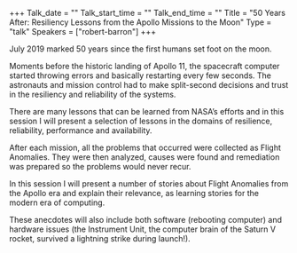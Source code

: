 +++
Talk_date = ""
Talk_start_time = ""
Talk_end_time = ""
Title = "50 Years After: Resiliency Lessons from the Apollo Missions to the Moon"
Type = "talk"
Speakers = ["robert-barron"]
+++

July 2019 marked 50 years since the first humans set foot on the moon.

Moments before the historic landing of Apollo 11, the spacecraft computer started throwing errors and basically restarting every few seconds. The astronauts and mission control had to make split-second decisions and trust in the resiliency and reliability of the systems.

There are many lessons that can be learned from NASA’s efforts and in this session I will present a selection of lessons in the domains of resilience, reliability, performance and availability.

After each mission, all the problems that occurred were collected as Flight Anomalies. They were then analyzed, causes were found and remediation was prepared so the problems would never recur.

In this session I will present a number of stories about Flight Anomalies from the Apollo era and explain their relevance, as learning stories for the modern era of computing.

These anecdotes will also include both software (rebooting computer) and hardware issues (the Instrument Unit, the computer brain of the Saturn V rocket, survived a lightning strike during launch!).